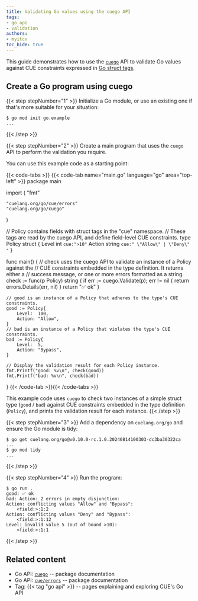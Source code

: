 ```yaml
---
title: Validating Go values using the cuego API
tags:
- go api
- validation
authors:
- myitcv
toc_hide: true
---
```


This guide demonstrates how to use the
[`cuego`](https://pkg.go.dev/cuelang.org/go/cuego#section-documentation)
API to validate Go values against CUE constraints expressed in
[Go struct tags](https://go.dev/ref/spec#Struct_types).

## Create a Go program using cuego

{{< step stepNumber="1" >}}
Initialize a Go module, or use an existing one if that's more suitable for your situation:

```text { title="TERMINAL" type="terminal" codeToCopy="Z28gbW9kIGluaXQgZ28uZXhhbXBsZQ==" }
$ go mod init go.example
...
```
{{< /step >}}

{{< step stepNumber="2" >}}
Create a main program that uses the `cuego` API to perform the validation you require.

You can use this example code as a starting point:

{{< code-tabs >}}
{{< code-tab name="main.go" language="go" area="top-left" >}}
package main

import (
	"fmt"

	"cuelang.org/go/cue/errors"
	"cuelang.org/go/cuego"
)

// Policy contains fields with struct tags in the "cue" namespace.
// These tags are read by the cuego API, and define field-level CUE constraints.
type Policy struct {
	Level  int    `cue:">10"`
	Action string `cue:" \"Allow\" | \"Deny\" "`
}

func main() {
	// check uses the cuego API to validate an instance of a Policy against the
	// CUE constraints embedded in the type definition. It returns either a
	// success message, or one or more errors formatted as a string.
	check := func(p Policy) string {
		if err := cuego.Validate(p); err != nil {
			return errors.Details(err, nil)
		}
		return "✅ ok"
	}

	// good is an instance of a Policy that adheres to the type's CUE constraints.
	good := Policy{
		Level:  100,
		Action: "Allow",
	}
	// bad is an instance of a Policy that violates the type's CUE constraints.
	bad := Policy{
		Level:  5,
		Action: "Bypass",
	}

	// Display the validation result for each Policy instance.
	fmt.Printf("good: %v\n", check(good))
	fmt.Printf("bad: %v\n", check(bad))
}
{{< /code-tab >}}{{< /code-tabs >}}

This example code uses `cuego`
to check two instances of a simple struct type (`good` / `bad`)
against CUE constraints embedded in the type definition (`Policy`),
and prints the validation result for each instance.
{{< /step >}}

{{< step stepNumber="3" >}}
Add a dependency on `cuelang.org/go` and ensure the Go module is tidy:

```text { title="TERMINAL" type="terminal" codeToCopy="Z28gZ2V0IGN1ZWxhbmcub3JnL2dvQHYwLjEwLjAtcmMuMS4wLjIwMjQwODE0MTAwMzAzLWRjM2JhMzAzMjJjYQpnbyBtb2QgdGlkeQ==" }
$ go get cuelang.org/go@v0.10.0-rc.1.0.20240814100303-dc3ba30322ca
...
$ go mod tidy
...
```
{{< /step >}}


{{< step stepNumber="4" >}}
Run the program:

```text { title="TERMINAL" type="terminal" codeToCopy="Z28gcnVuIC4=" }
$ go run .
good: ✅ ok
bad: Action: 2 errors in empty disjunction:
Action: conflicting values "Allow" and "Bypass":
    <field:>:1:2
Action: conflicting values "Deny" and "Bypass":
    <field:>:1:12
Level: invalid value 5 (out of bound >10):
    <field:>:1:1

```
{{< /step >}}

## Related content

- Go API: [`cuego`](https://pkg.go.dev/cuelang.org/go/cuego#section-documentation) -- package documentation
- Go API: [`cue/errors`](https://pkg.go.dev/cuelang.org/go/cue/errors#section-documentation) -- package documentation
- Tag: {{< tag "go api" >}} -- pages explaining and exploring CUE's Go API
